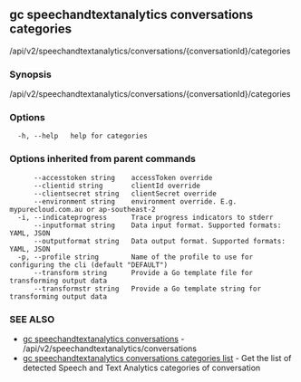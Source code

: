 ## gc speechandtextanalytics conversations categories

/api/v2/speechandtextanalytics/conversations/{conversationId}/categories

### Synopsis

/api/v2/speechandtextanalytics/conversations/{conversationId}/categories

### Options

```
  -h, --help   help for categories
```

### Options inherited from parent commands

```
      --accesstoken string    accessToken override
      --clientid string       clientId override
      --clientsecret string   clientSecret override
      --environment string    environment override. E.g. mypurecloud.com.au or ap-southeast-2
  -i, --indicateprogress      Trace progress indicators to stderr
      --inputformat string    Data input format. Supported formats: YAML, JSON
      --outputformat string   Data output format. Supported formats: YAML, JSON
  -p, --profile string        Name of the profile to use for configuring the cli (default "DEFAULT")
      --transform string      Provide a Go template file for transforming output data
      --transformstr string   Provide a Go template string for transforming output data
```

### SEE ALSO

* [gc speechandtextanalytics conversations](gc_speechandtextanalytics_conversations.html)	 - /api/v2/speechandtextanalytics/conversations
* [gc speechandtextanalytics conversations categories list](gc_speechandtextanalytics_conversations_categories_list.html)	 - Get the list of detected Speech and Text Analytics categories of conversation


